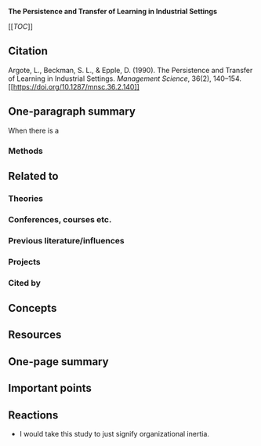 **The Persistence and Transfer of Learning in Industrial Settings**

[[_TOC_]]

## Citation

Argote, L., Beckman, S. L., & Epple, D. (1990). The Persistence and Transfer of Learning in Industrial Settings. *Management Science*, 36(2), 140–154. [[https://doi.org/10.1287/mnsc.36.2.140]]

## One-paragraph summary

When there is a 

### Methods

## Related to

### Theories

### Conferences, courses etc.

### Previous literature/influences

### Projects

### Cited by

## Concepts

## Resources

## One-page summary

## Important points

## Reactions
* I would take this study to just signify organizational inertia.